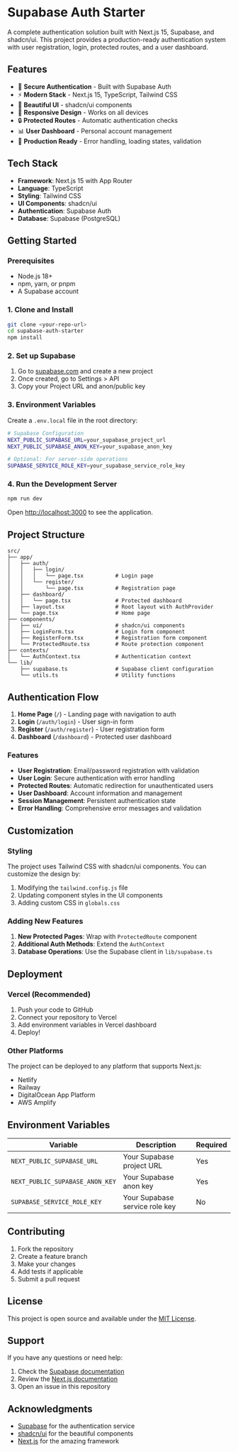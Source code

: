 # Supabase Auth Starter

A complete authentication solution built with Next.js 15, Supabase, and shadcn/ui. This project provides a production-ready authentication system with user registration, login, protected routes, and a user dashboard.

## Features

- 🔐 **Secure Authentication** - Built with Supabase Auth
- ⚡ **Modern Stack** - Next.js 15, TypeScript, Tailwind CSS
- 🎨 **Beautiful UI** - shadcn/ui components
- 📱 **Responsive Design** - Works on all devices
- 🔒 **Protected Routes** - Automatic authentication checks
- 📊 **User Dashboard** - Personal account management
- 🚀 **Production Ready** - Error handling, loading states, validation

## Tech Stack

- **Framework**: Next.js 15 with App Router
- **Language**: TypeScript
- **Styling**: Tailwind CSS
- **UI Components**: shadcn/ui
- **Authentication**: Supabase Auth
- **Database**: Supabase (PostgreSQL)

## Getting Started

### Prerequisites

- Node.js 18+ 
- npm, yarn, or pnpm
- A Supabase account

### 1. Clone and Install

```bash
git clone <your-repo-url>
cd supabase-auth-starter
npm install
```

### 2. Set up Supabase

1. Go to [supabase.com](https://supabase.com) and create a new project
2. Once created, go to Settings > API
3. Copy your Project URL and anon/public key

### 3. Environment Variables

Create a `.env.local` file in the root directory:

```bash
# Supabase Configuration
NEXT_PUBLIC_SUPABASE_URL=your_supabase_project_url
NEXT_PUBLIC_SUPABASE_ANON_KEY=your_supabase_anon_key

# Optional: For server-side operations
SUPABASE_SERVICE_ROLE_KEY=your_supabase_service_role_key
```

### 4. Run the Development Server

```bash
npm run dev
```

Open [http://localhost:3000](http://localhost:3000) to see the application.

## Project Structure

```
src/
├── app/
│   ├── auth/
│   │   ├── login/
│   │   │   └── page.tsx          # Login page
│   │   └── register/
│   │       └── page.tsx          # Registration page
│   ├── dashboard/
│   │   └── page.tsx              # Protected dashboard
│   ├── layout.tsx                # Root layout with AuthProvider
│   └── page.tsx                  # Home page
├── components/
│   ├── ui/                       # shadcn/ui components
│   ├── LoginForm.tsx             # Login form component
│   ├── RegisterForm.tsx          # Registration form component
│   └── ProtectedRoute.tsx        # Route protection component
├── contexts/
│   └── AuthContext.tsx           # Authentication context
└── lib/
    ├── supabase.ts               # Supabase client configuration
    └── utils.ts                  # Utility functions
```

## Authentication Flow

1. **Home Page** (`/`) - Landing page with navigation to auth
2. **Login** (`/auth/login`) - User sign-in form
3. **Register** (`/auth/register`) - User registration form
4. **Dashboard** (`/dashboard`) - Protected user dashboard

### Features

- **User Registration**: Email/password registration with validation
- **User Login**: Secure authentication with error handling
- **Protected Routes**: Automatic redirection for unauthenticated users
- **User Dashboard**: Account information and management
- **Session Management**: Persistent authentication state
- **Error Handling**: Comprehensive error messages and validation

## Customization

### Styling

The project uses Tailwind CSS with shadcn/ui components. You can customize the design by:

1. Modifying the `tailwind.config.js` file
2. Updating component styles in the UI components
3. Adding custom CSS in `globals.css`

### Adding New Features

1. **New Protected Pages**: Wrap with `ProtectedRoute` component
2. **Additional Auth Methods**: Extend the `AuthContext`
3. **Database Operations**: Use the Supabase client in `lib/supabase.ts`

## Deployment

### Vercel (Recommended)

1. Push your code to GitHub
2. Connect your repository to Vercel
3. Add environment variables in Vercel dashboard
4. Deploy!

### Other Platforms

The project can be deployed to any platform that supports Next.js:

- Netlify
- Railway
- DigitalOcean App Platform
- AWS Amplify

## Environment Variables

| Variable | Description | Required |
|----------|-------------|----------|
| `NEXT_PUBLIC_SUPABASE_URL` | Your Supabase project URL | Yes |
| `NEXT_PUBLIC_SUPABASE_ANON_KEY` | Your Supabase anon key | Yes |
| `SUPABASE_SERVICE_ROLE_KEY` | Your Supabase service role key | No |

## Contributing

1. Fork the repository
2. Create a feature branch
3. Make your changes
4. Add tests if applicable
5. Submit a pull request

## License

This project is open source and available under the [MIT License](LICENSE).

## Support

If you have any questions or need help:

1. Check the [Supabase documentation](https://supabase.com/docs)
2. Review the [Next.js documentation](https://nextjs.org/docs)
3. Open an issue in this repository

## Acknowledgments

- [Supabase](https://supabase.com) for the authentication service
- [shadcn/ui](https://ui.shadcn.com) for the beautiful components
- [Next.js](https://nextjs.org) for the amazing framework
